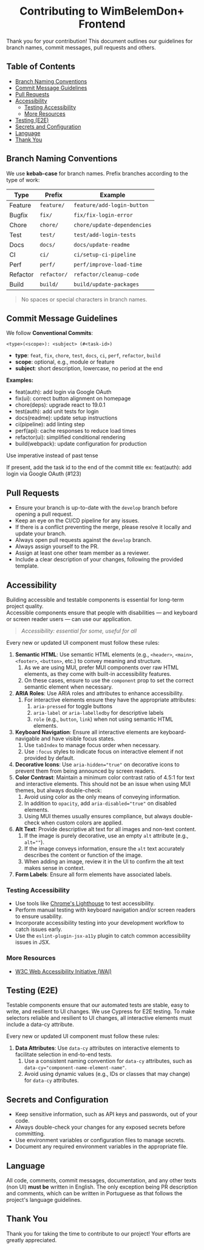 <h1 style="text-align: center;">Contributing to WimBelemDon+ Frontend</h1>

Thank you for your contribution! This document outlines our guidelines for branch names, commit messages, pull requests and others.

<h2>Table of Contents</h2>

- [Branch Naming Conventions](#branch-naming-conventions)
- [Commit Message Guidelines](#commit-message-guidelines)
- [Pull Requests](#pull-requests)
- [Accessibility](#accessibility)
  - [Testing Accessibility](#testing-accessibility)
  - [More Resources](#more-resources)
- [Testing (E2E)](#testing-e2e)
- [Secrets and Configuration](#secrets-and-configuration)
- [Language](#language)
- [Thank You](#thank-you)

## Branch Naming Conventions

We use **kebab-case** for branch names. Prefix branches according to the type of work:

| Type     | Prefix     | Example                     |
|----------|------------|-----------------------------|
| Feature  | `feature/` | `feature/add-login-button`  |
| Bugfix   | `fix/`     | `fix/fix-login-error`       |
| Chore    | `chore/`   | `chore/update-dependencies` |
| Test     | `test/`    | `test/add-login-tests`      |
| Docs     | `docs/`    | `docs/update-readme`        |
| CI       | `ci/`      | `ci/setup-ci-pipeline`      |
| Perf     | `perf/`    | `perf/improve-load-time`    |
| Refactor | `refactor/`| `refactor/cleanup-code`     |
| Build    | `build/`   | `build/update-packages`     |

> No spaces or special characters in branch names.

## Commit Message Guidelines

We follow **Conventional Commits**:

```
<type>(<scope>): <subject> (#<task-id>)
```

- **type**: `feat`, `fix`, `chore`, `test`, `docs`, `ci`, `perf`, `refactor`, `build`
- **scope**: optional, e.g., module or feature
- **subject**: short description, lowercase, no period at the end

**Examples:**

* feat(auth): add login via Google OAuth
* fix(ui): correct button alignment on homepage
* chore(deps): upgrade react to 19.0.1
* test(auth): add unit tests for login
* docs(readme): update setup instructions
* ci(pipeline): add linting step
* perf(api): cache responses to reduce load times
* refactor(ui): simplified conditional rendering
* build(webpack): update configuration for production

Use imperative instead of past tense

If present, add the task id to the end of the commit title
ex: feat(auth): add login via Google OAuth (#123)

## Pull Requests

- Ensure your branch is up-to-date with the `develop` branch before opening a pull request.
- Keep an eye on the CI/CD pipeline for any issues.
- If there is a conflict preventing the merge, please resolve it locally and update your branch.
- Always open pull requests against the `develop` branch.
- Always assign yourself to the PR.
- Assign at least one other team member as a reviewer.
- Include a clear description of your changes, following the provided template.

## Accessibility

Building accessible and testable components is essential for long-term project quality.  
Accessible components ensure that people with disabilities — and keyboard or screen reader users — can use our application.

> *Accessibility: essential for some, useful for all*

Every new or updated UI component must follow these rules:

1. **Semantic HTML**: Use semantic HTML elements (e.g., `<header>`, `<main>`, `<footer>`, `<button>`, etc.) to convey meaning and structure.
   1. As we are using MUI, prefer MUI components over raw HTML elements, as they come with built-in accessibility features.
   2. On these cases, ensure to use the `component` prop to set the correct semantic element when necessary.
2. **ARIA Roles**: Use ARIA roles and attributes to enhance accessibility.
   1. For interactive elements ensure they have the appropriate attributes:
      1. `aria-pressed` for toggle buttons
      2. `aria-label` or `aria-labelledby` for descriptive labels
      3. `role` (e.g., `button`, `link`) when not using semantic HTML elements.
3. **Keyboard Navigation**: Ensure all interactive elements are keyboard-navigable and have visible focus states.
   1. Use `tabIndex` to manage focus order when necessary.
   2. Use `:focus` styles to indicate focus on interactive element if not provided by default.
4. **Decorative Icons**: Use `aria-hidden="true"` on decorative icons to prevent them from being announced by screen readers.
5. **Color Contrast**: Maintain a minimum color contrast ratio of 4.5:1 for text and interactive elements. This should not be an issue when using MUI themes, but always double-check:
   1. Avoid using color as the only means of conveying information.
   2. In addition to `opacity`, add `aria-disabled="true"` on disabled elements.
   3. Using MUI themes usually ensures compliance, but always double-check when custom colors are applied.
6. **Alt Text**: Provide descriptive alt text for all images and non-text content.
   1. If the image is purely decorative, use an empty `alt` attribute (e.g., `alt=""`).
   2. If the image conveys information, ensure the `alt` text accurately describes the content or function of the image.
   3. When adding an image, review it in the UI to confirm the alt text makes sense in context.
7. **Form Labels**: Ensure all form elements have associated labels.

### Testing Accessibility

- Use tools like [Chrome's Lighthouse](https://developers.google.com/web/tools/lighthouse) to test accessibility.
- Perform manual testing with keyboard navigation and/or screen readers to ensure usability.
- Incorporate accessibility testing into your development workflow to catch issues early.
- Use the `eslint-plugin-jsx-a11y` plugin to catch common accessibility issues in JSX.

### More Resources

- [W3C Web Accessibility Initiative (WAI)](https://www.w3.org/WAI/fundamentals)

## Testing (E2E)

Testable components ensure that our automated tests are stable, easy to write, and resilient to UI changes. We use Cypress for E2E testing. To make selectors reliable and resilient to UI changes, all interactive elements must include a data-cy attribute.

Every new or updated UI component must follow these rules:

1. **Data Attributes**: Use `data-cy` attributes on interactive elements to facilitate selection in end-to-end tests.
   1. Use a consistent naming convention for `data-cy` attributes, such as `data-cy="component-name-element-name"`.
   2. Avoid using dynamic values (e.g., IDs or classes that may change) for `data-cy` attributes.

## Secrets and Configuration

- Keep sensitive information, such as API keys and passwords, out of your code.
- Always double-check your changes for any exposed secrets before committing.
- Use environment variables or configuration files to manage secrets.
- Document any required environment variables in the appropriate file.

## Language

All code, comments, commit messages, documentation, and any other texts (non UI) **must be** written in English.
The only exception being PR description and comments, which can be written in Portuguese as that follows the project's language guidelines.

## Thank You

Thank you for taking the time to contribute to our project! Your efforts are greatly appreciated.
